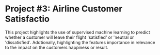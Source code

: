 # Project #3: Airline Customer Satisfactio
This project highlights the use of supervised machine learning to predict whether a customer will leave their flight 'satisfied' or 'neutral or 'dissatisfied'.
Addtionally, highlighting the features importance in relevance to the impact on the customers happiness or result.

